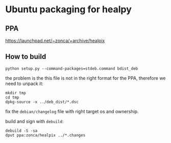 Ubuntu packaging for healpy
===========================

PPA
---

<https://launchpad.net/~zonca/+archive/healpix>

How to build
------------

    python setup.py --command-packages=stdeb.command bdist_deb

the problem is the this file is not in the right format for the PPA,
therefore we need to unpack it:

    mkdir tmp
    cd tmp
    dpkg-source -x ../deb_dist/*.dsc

fix the `debian/changelog` file with right target os and ownership.

build and sign with `debuild`:

    debuild -S -sa
    dput ppa:zonca/healpix ../*.changes
